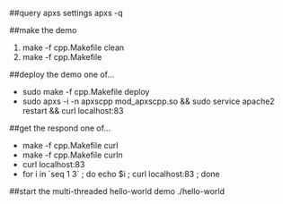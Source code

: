 
##query apxs settings
apxs -q

##make the demo
1. make -f cpp.Makefile clean 
2. make -f cpp.Makefile 

##deploy the demo
one of...
- sudo make -f cpp.Makefile deploy
- sudo apxs -i -n apxscpp mod_apxscpp.so && sudo service apache2 restart && curl localhost:83

##get the respond
one of...
- make -f cpp.Makefile curl
- make -f cpp.Makefile curln
- curl localhost:83
- for i in \`seq 1 3\` ; do echo $i ; curl localhost:83  ; done

##start the multi-threaded hello-world demo
./hello-world



